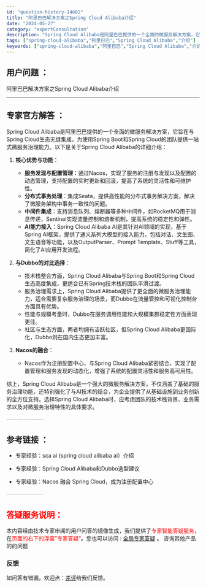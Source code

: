 ```yaml
---
id: "question-history-14602"
title: "阿里巴巴解决方案之Spring Cloud Alibaba介绍"
date: "2024-05-27"
category: "expertConsultation"
description: "Spring Cloud Alibaba是阿里巴巴提供的一个全面的微服务解决方案，它旨在与Spring Cloud生态无缝集成，为使用Spring Boot和Spring Cloud的团队提供一站式微服务治理能力。以下是关于Spring Cloud Alibaba的详细介绍：1. **核心优势与功能"
tags: ["spring-cloud-alibaba","阿里巴巴","Spring Cloud Alibaba","介绍"]
keywords: ["spring-cloud-alibaba","阿里巴巴","Spring Cloud Alibaba","介绍"]
---
```


## 用户问题 ： 
 阿里巴巴解决方案之Spring Cloud Alibaba介绍  

---------------
## 专家官方解答 ：

Spring Cloud Alibaba是阿里巴巴提供的一个全面的微服务解决方案，它旨在与Spring Cloud生态无缝集成，为使用Spring Boot和Spring Cloud的团队提供一站式微服务治理能力。以下是关于Spring Cloud Alibaba的详细介绍：

1. **核心优势与功能**：
   - **服务发现与配置管理**：通过Nacos，实现了服务的注册与发现以及配置的动态管理，支持配置的实时更新和回滚，提高了系统的灵活性和可维护性。
   - **分布式事务处理**：集成Seata，提供高性能的分布式事务解决方案，解决了微服务架构中事务一致性的问题。
   - **中间件集成**：支持消息队列、熔断器等多种中间件，如RocketMQ用于消息传递，Sentinel实现流量控制和熔断机制，提高系统的稳定性和弹性。
   - **AI能力接入**：Spring Cloud Alibaba AI是其针对AI领域的实现，基于Spring AI框架，提供了通义系列大模型的接入能力，包括对话、文生图、文生语音等功能，以及OutputParser、Prompt Template、Stuff等工具，简化了AI应用开发流程。

2. **与Dubbo的对比选择**：
   - 技术栈整合方面，Spring Cloud Alibaba与Spring Boot和Spring Cloud生态高度集成，更适合已有Spring技术栈的团队平滑过渡。
   - 服务治理需求上，Spring Cloud Alibaba提供了更全面的微服务治理能力，适合需要复杂服务治理的场景，而Dubbo在流量管控和可视化控制台方面具有优势。
   - 性能与规模考量时，Dubbo在服务调用性能和大规模集群稳定性方面表现更佳。
   - 社区与生态方面，两者均拥有活跃社区，但Spring Cloud Alibaba更国际化，Dubbo则在国内生态更加丰富。

3. **Nacos的融合**：
   - Nacos作为注册配置中心，与Spring Cloud Alibaba紧密结合，实现了配置管理和服务发现的动态化，增强了系统的配置灵活性和服务高可用性。

综上，Spring Cloud Alibaba是一个强大的微服务解决方案，不仅涵盖了基础的服务治理功能，还特别强化了与AI技术的结合，为企业提供了从基础设施到业务创新的全方位支持。选择Spring Cloud Alibaba时，应考虑团队的技术栈背景、业务需求以及对微服务治理特性的具体要求。


<font color="#949494">---------------</font> 


## 参考链接 ：

* 专家经验：sca ai (spring cloud alibaba ai）介绍 
 
 * 专家经验：Spring Cloud Alibaba和Dubbo选型建议 
 
 * 专家经验：Nacos 融合 Spring Cloud，成为注册配置中心 


 <font color="#949494">---------------</font> 
 


## <font color="#FF0000">答疑服务说明：</font> 

本内容经由技术专家审阅的用户问答的镜像生成，我们提供了<font color="#FF0000">专家智能答疑服务</font>，在<font color="#FF0000">页面的右下的浮窗”专家答疑“</font>。您也可以访问 : [全局专家答疑](https://answer.opensource.alibaba.com/docs/intro) 。 咨询其他产品的的问题

### 反馈
如问答有错漏，欢迎点：[差评](https://ai.nacos.io/user/feedbackByEnhancerGradePOJOID?enhancerGradePOJOId=14609)给我们反馈。
